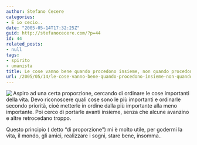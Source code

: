 ```yaml
---
author: Stefano Cecere
categories:
- E io cecio..
date: "2005-05-14T17:32:25Z"
guid: http://stefanocecere.com/?p=44
id: 44
related_posts:
- null
tags:
- spirito
- umanista
title: Le cose vanno bene quando procedono insieme, non quando procedono isolate.
url: /2005/05/14/le-cose-vanno-bene-quando-procedono-insieme-non-quando-procedono-isolate/
---
```


<img src="http://www.clum.net/md/upload/sub/principi04.jpg" align="left" />Aspiro ad una certa proporzione, cercando di ordinare le cose importanti della vita. Devo riconoscere quali cose sono le pi&#xf9; importanti e ordinarle secondo priorit&#xe0;, cio&#xe9; metterle in ordine dalla pi&#xf9; importante alla meno importante. Poi cerco di portarle avanti insieme, senza che alcune avanzino e altre retrocedano troppo.

Questo principio ( detto &#8220;di proporzione&#8221;) mi è molto utile, per godermi la vita, il mondo, gli amici, realizzare i sogni, stare bene, insomma..